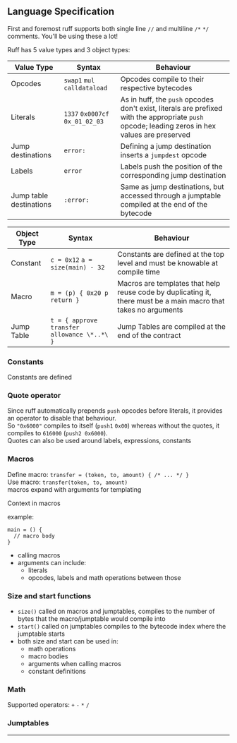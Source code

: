 ## Language Specification

First and foremost ruff supports both single line `//` and multiline `/*` `*/` comments.
You'll be using these a lot!

Ruff has 5 value types and 3 object types:

| Value Type              | Syntax                          | Behaviour                                                                                                                                       | 
|-------------------------|---------------------------------|-------------------------------------------------------------------------------------------------------------------------------------------------|
| Opcodes                 | `swap1` `mul` `calldataload`    | Opcodes compile to their respective bytecodes                                                                                                   |
| Literals                | `1337` `0x0007cf` `0x_01_02_03` | As in huff, the `push` opcodes don't exist, literals are prefixed with the appropriate `push` opcode; leading zeros in hex values are preserved |
| Jump destinations       | `error:`                        | Defining a jump destination inserts a `jumpdest` opcode                                                                                         |
| Labels                  | `error`                         | Labels push the position of the corresponding jump destination                                                                                  |
| Jump table destinations | `:error:`                       | Same as jump destinations, but accessed through a jumptable compiled at the end of the bytecode                                                 |

| Object Type | Syntax                                      | Behaviour                                                                                                       | 
|-------------|---------------------------------------------|-----------------------------------------------------------------------------------------------------------------|
| Constant    | `c = 0x12` `a = size(main) - 32`            | Constants are defined at the top level and must be knowable at compile time                                     |
| Macro       | `m = (p) { 0x20 p return }`                 | Macros are templates that help reuse code by duplicating it, there must be a main macro that takes no arguments |
| Jump Table  | `t = { approve transfer allowance \*..*\ }` | Jump Tables are compiled at the end of the contract                                                             |

### Constants

Constants are defined  

### Quote operator

Since ruff automatically prepends `push` opcodes before literals, it provides an operator to disable that behaviour.   
So `"0x6000"` compiles to itself (`push1` `0x00`) whereas without the quotes, it compiles to `616000` (`push2 0x6000`).  
Quotes can also be used around labels, expressions, constants

### Macros

Define macro: `transfer = (token, to, amount) { /* ... */ }`  
Use macro: `transfer(token, to, amount)`  
macros expand with arguments for templating

Context in macros

example:
```
main = () {
  // macro body
}
```

* calling macros 
* arguments can include:
  * literals
  * opcodes, labels and math operations between those

### Size and start functions
* `size()` called on macros and jumptables, compiles to the number of bytes that the macro/jumptable would compile into
* `start()` called on jumptables compiles to the bytecode index where the jumptable starts 
* both size and start can be used in:
  * math operations
  * macro bodies
  * arguments when calling macros
  * constant definitions


### Math
Supported operators: `+` `-` `*` `/`

### Jumptables



---
